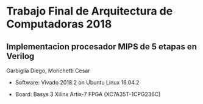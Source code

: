 # Trabajo Final de Arquitectura de Computadoras 2018
## Implementacion procesador MIPS de 5 etapas en Verilog

Garbiglia Diego, Morichetti Cesar


 - Software: Vivado 2018.2 on Ubuntu Linux 16.04.2

 - Board: Basys 3 Xilinx Artix-7 FPGA (XC7A35T-1CPG236C)
